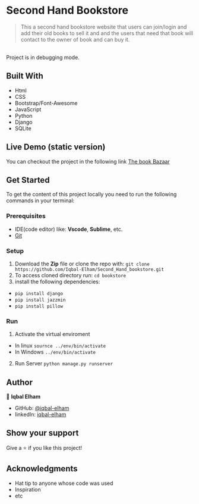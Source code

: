 
# Second Hand Bookstore

> This a second hand bookstore website that users can join/login and add their old books to sell it and and the users that need that book will contact to the owner of book and can buy it.
<br>
Project is in debugging mode. 


## Built With

- Html
- CSS
- Bootstrap/Font-Awesome
- JavaScript
- Python
- Django
- SQLite

## Live Demo (static version)

You can checkout the project in the following link [The book Bazaar](https://iqbalel.pythonanywhere.com/)

 ## Get Started

 To get the content of this project locally you need to run the following commands in your terminal:
 
### Prerequisites 

- IDE(code editor) like: **Vscode**, **Sublime**, etc. 
- [Git](https://www.linode.com/docs/guides/how-to-install-git-on-linux-mac-and-windows/) 

### Setup 

1. Download the **Zip** file or clone the repo with:
```git clone https://github.com/Iqbal-Elham/Second_Hand_bookstore.git ``` 
2. To access cloned directory run: 
```cd bookstore ``` 
3. install the following dependencies:
- ```pip install django ``` 
- ```pip install jazzmin ```
- ```pip install pillow ```

### Run
1. Activate the virtual enviroment
- In linux ``` sournce ../env/bin/activate ```
- In Windows ```../env/bin/activate```
2. Run Server
``` python manage.py runserver ```

## Author

👤 **Iqbal Elham**

- GitHub: [@iqbal-elham](https://github.com/Iqbal-Elham)
- linkedIn: [iqbal-elham](https://www.linkedin.com/in/iqbal-elham-8830aa19a/)

## Show your support

Give a ⭐️ if you like this project!

## Acknowledgments

- Hat tip to anyone whose code was used
- Inspiration
- etc
